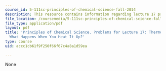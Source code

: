 ```yaml
---
course_id: 5-111sc-principles-of-chemical-science-fall-2014
description: This resource contains information regarding lecture 17 problem.
file_location: /coursemedia/5-111sc-principles-of-chemical-science-fall-2014/accc1cb61f9f250f66f67c4a8a1d59ea_MIT5_111F14_Lec17Prob.pdf
file_type: application/pdf
layout: pdf
title: 'Principles of Chemical Science, Problems for Lecture 17: Thermodynamics: Now
  What Happens When You Heat It Up?'
type: course
uid: accc1cb61f9f250f66f67c4a8a1d59ea

---
```

None